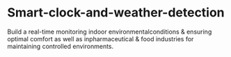# Smart-clock-and-weather-detection

Build a real-time monitoring indoor environmentalconditions & ensuring optimal comfort as well as inpharmaceutical & food industries for maintaining controlled environments.
